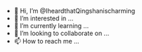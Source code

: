 - 👋 Hi, I’m @IheardthatQingshanischarming
- 👀 I’m interested in ...
- 🌱 I’m currently learning ...
- 💞️ I’m looking to collaborate on ...
- 📫 How to reach me ...

<!---
IheardthatQingshanischarming/IheardthatQingshanischarming is a ✨ special ✨ repository because its `README.md` (this file) appears on your GitHub profile.
You can click the Preview link to take a look at your changes.
--->
